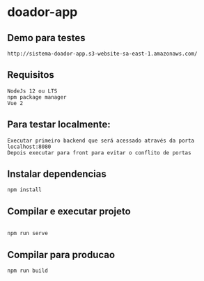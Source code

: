 # doador-app
## Demo para testes
```
http://sistema-doador-app.s3-website-sa-east-1.amazonaws.com/
```
## Requisitos
```
NodeJs 12 ou LTS
npm package manager
Vue 2
```
## Para testar localmente:
```
Executar primeiro backend que será acessado através da porta localhost:8080
Depois executar para front para evitar o conflito de portas
```
## Instalar dependencias
```
npm install
```
## Compilar e executar projeto
```

npm run serve
```
## Compilar para producao
```
npm run build
```

